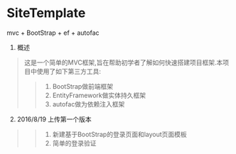 # SiteTemplate
mvc + BootStrap + ef + autofac
 

1. 概述
> 这是一个简单的MVC框架,旨在帮助初学者了解如何快速搭建项目框架.本项目中使用了如下第三方工具:
>> 1. BootStrap做前端框架
>> 2. EntityFramework做实体持久框架
>> 3. autofac做为依赖注入框架

2. 2016/8/19 上传第一个版本
>> 1. 新建基于BootStrap的登录页面和layout页面模板
>> 2. 简单的登录验证
